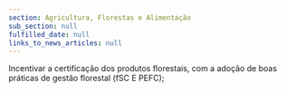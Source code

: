```yaml
---
section: Agricultura, Florestas e Alimentação
sub_section: null
fulfilled_date: null
links_to_news_articles: null
---
```


Incentivar a certificação dos produtos florestais, com a adoção de boas práticas de gestão florestal (fSC E PEFC);